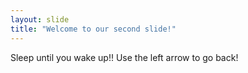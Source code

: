 ```yaml
---
layout: slide
title: "Welcome to our second slide!"
---
```

Sleep until you wake up!!
Use the left arrow to go back!
